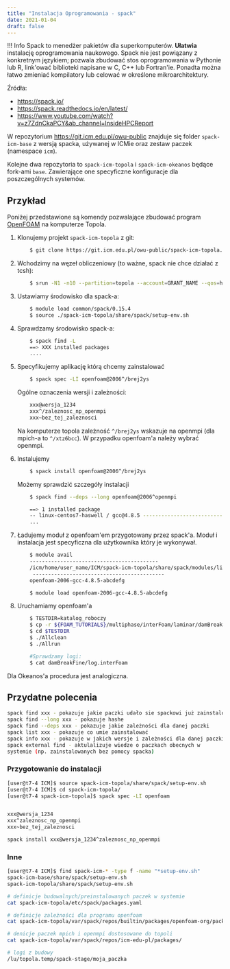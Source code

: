 ```yaml
---
title: "Instalacja Oprogramowania - spack"
date: 2021-01-04
draft: false
---
```


!!! Info
    Spack to menedżer pakietów dla superkomputerów. 
    **Ułatwia** instalację oprogramowania naukowego. 
    Spack nie jest powiązany z konkretnym językiem; 
    pozwala zbudować stos oprogramowania w Pythonie lub R, 
    link'ować biblioteki napisane w C, C++ lub Fortran'ie. 
    Ponadta można łatwo zmieniać kompilatory lub celować w określone mikroarchitektury.

Źródła:

* <https://spack.io/>
* <https://spack.readthedocs.io/en/latest/>
* <https://www.youtube.com/watch?v=z7ZdnCkaPCY&ab_channel=InsideHPCReport>

W repozytorium <https://git.icm.edu.pl/owu-public> znajduje się
folder `spack-icm-base` z wersją spacka, używanej w ICMie oraz zestaw paczek (namespace `icm`).

Kolejne dwa repozytoria to `spack-icm-topola` i `spack-icm-okeanos` będące fork-ami `base`. 
Zawierające one specyficzne konfiguracje dla poszczególnych systemów.

## Przykład

Poniżej przedstawione są komendy pozwalające zbudować program [OpenFOAM](https://www.openfoam.com/) na komputerze Topola.

1. Klonujemy projekt `spack-icm-topola` z git:

    ```.sh
        $ git clone https://git.icm.edu.pl/owu-public/spack-icm-topola.git`
    ```

2. Wchodzimy na węzeł obliczeniowy (to ważne, spack nie chce działać z tcsh):

    ```.sh
        $ srun -N1 -n10 --partition=topola --account=GRANT_NAME --qos=hpc --time=08:00:00 --pty /bin/bash -l
    ```

3. Ustawiamy środowisko dla spack-a:

    ```.sh
        $ module load common/spack/0.15.4
        $ source ./spack-icm-topola/share/spack/setup-env.sh
    ```

4. Sprawdzamy środowisko spack-a:

    ```.sh
        $ spack find -L
        ==> XXX installed packages
        ....
    ```

5. Specyfikujemy aplikację którą chcemy zainstalować

    ```.sh
        $ spack spec -LI openfoam@2006^/brej2ys
    ```

    Ogólne oznaczenia wersji i zależności:

    ```.sh
        xxx@wersja_1234
        xxx^/zaleznosc_np_openmpi
        xxx~bez_tej_zaleznosci
    ```

    Na komputerze topola zależność `^/brej2ys` wskazuje na openmpi (dla mpich-a to `^/xtz6bcc`).
    W przypadku openfoam'a należy wybrać openmpi.

6. Instalujemy

    ```.sh
        $ spack install openfoam@2006^/brej2ys
    ```

    Możemy sprawdzić szczegóły instalacji

    ```.sh
        $ spack find --deps --long openfoam@2006^openmpi

        ==> 1 installed package
        -- linux-centos7-haswell / gcc@4.8.5 ----------------------------
        ...
    ```

7. Ładujemy moduł z openfoam'em przygotowany przez spack'a.
   Moduł i instalacja jest specyficzna dla użytkownika który je wykonywał.

    ```.sh
        $ module avail
        ------------------------------------------
        /icm/home/user_name/ICM/spack-icm-topola/share/spack/modules/linux-centos7-haswell
         -------------------------------------------
        openfoam-2006-gcc-4.8.5-abcdefg

        $ module load openfoam-2006-gcc-4.8.5-abcdefg
    ```

8. Uruchamiamy openfoam'a

    ```.sh
        $ TESTDIR=katalog_roboczy
        $ cp -r ${FOAM_TUTORIALS}/multiphase/interFoam/laminar/damBreak $TESTDIR
        $ cd $TESTDIR
        $ ./Allclean
        $ ./Allrun

        #Sprawdzamy logi:
        $ cat damBreakFine/log.interFoam
    ```

Dla Okeanos'a procedura jest analogiczna.

## Przydatne polecenia

```.sh
spack find xxx - pokazuje jakie paczki udało sie spackowi już zainstalować
spack find --long xxx - pokazuje hashe
spack find --deps xxx - pokazuje jakie zależności dla danej paczki
spack list xxx - pokazuje co umie zainstalować
spack info xxx - pokazuje w jakich wersje i zależności dla danej paczki
spack external find - aktulalizuje wiedze o paczkach obecnych w
systemie (np. zainstalowanych bez pomocy spacka)
```

### Przygotowanie do instalacji

```.sh
[user@t7-4 ICM]$ source spack-icm-topola/share/spack/setup-env.sh
[user@t7-4 ICM]$ cd spack-icm-topola/
[user@t7-4 spack-icm-topola]$ spack spec -LI openfoam


xxx@wersja_1234
xxx^zaleznosc_np_openmpi
xxx~bez_tej_zaleznosci

spack install xxx@wersja_1234^zaleznosc_np_openmpi
```

### Inne

```.sh
[user@t7-4 ICM]$ find spack-icm-* -type f -name "*setup-env.sh"
spack-icm-base/share/spack/setup-env.sh
spack-icm-topola/share/spack/setup-env.sh

# definicje budowalnych/preinstalowanych paczek w systemie
cat spack-icm-topola/etc/spack/packages.yaml 

# definicje zależności dla programu openfoam
cat spack-icm-topola/var/spack/repos/builtin/packages/openfoam-org/package.py 

# denicje paczek mpich i openmpi dostosowane do topoli
cat spack-icm-topola/var/spack/repos/icm-edu-pl/packages/ 

# logi z budowy
/lu/topola.temp/spack-stage/moja_paczka 
```
